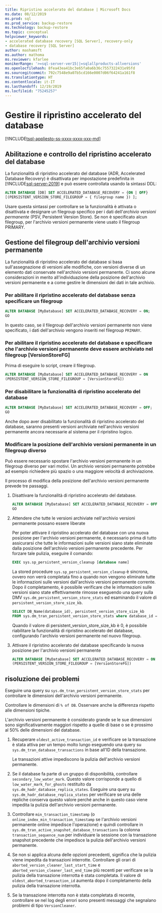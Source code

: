 ```yaml
---
title: Ripristino accelerato del database | Microsoft Docs
ms.date: 08/12/2019
ms.prod: sql
ms.prod_service: backup-restore
ms.technology: backup-restore
ms.topic: conceptual
helpviewer_keywords:
- accelerated database recovery [SQL Server], recovery-only
- database recovery [SQL Server]
author: mashamsft
ms.author: mathoma
ms.reviewer: kfarlee
monikerRange: '>=sql-server-ver15||=sqlallproducts-allversions'
ms.openlocfilehash: 8fea43ea41bc3e65fa0a6b36c7557322431e95fd
ms.sourcegitcommit: 792c7548e9a07b5cd166e0007d06f64241a161f8
ms.translationtype: HT
ms.contentlocale: it-IT
ms.lasthandoff: 12/19/2019
ms.locfileid: "75245257"
---
```

# <a name="manage-accelerated-database-recovery"></a>Gestire il ripristino accelerato del database

[!INCLUDE[tsql-appliesto-ss-xxxx-xxxx-xxx-md](../includes/tsql-appliesto-ss-xxxx-xxxx-xxx-md.md)]

## <a name="enabling-and-controlling-adr"></a>Abilitazione e controllo del ripristino accelerato del database

La funzionalità di ripristino accelerato del database (ADR, Accelerated Database Recovery) è disattivata per impostazione predefinita in [!INCLUDE[sql-server-2019](../includes/sssqlv15-md.md)] e può essere controllata usando la sintassi DDL:
```sql
ALTER DATABASE [DB] SET ACCELERATED_DATABASE_RECOVERY = {ON | OFF}
[(PERSISTENT_VERSION_STORE_FILEGROUP = { filegroup name }) ];

```

Usare questa sintassi per controllare se la funzionalità è attivata o disattivata e designare un filegroup specifico per i dati dell'*archivio versioni permanente* (PSV, Persistent Version Store). Se non è specificato alcun filegroup, per l'archivio versioni permanente viene usato il filegroup PRIMARY.

## <a name="managing-the-persistent-version-store-filegroup"></a>Gestione del filegroup dell'archivio versioni permanente
La funzionalità di ripristino accelerato del database si basa sull'assegnazione di versioni alle modifiche, con versioni diverse di un elemento dati conservate nell'archivio versioni permanente.
Ci sono alcune considerazioni in merito all'individuazione della posizione dell'archivio versioni permanente e a come gestire le dimensioni dei dati in tale archivio.

### <a name="to-enable-adr-without-specifying-a-filegroup"></a>Per abilitare il ripristino accelerato del database senza specificare un filegroup

```sql
ALTER DATABASE [MyDatabase] SET ACCELERATED_DATABASE_RECOVERY = ON;
GO
```

In questo caso, se il filegroup dell'archivio versioni permanente non viene specificato, i dati dell'archivio vengono inseriti nel filegroup `PRIMARY`.

### <a name="to-enable-adr-and-specify-that-the-pvs-should-be-stored-in-the-versionstorefg-filegroup"></a>Per abilitare il ripristino accelerato del database e specificare che l'archivio versioni permanente deve essere archiviato nel filegroup [VersionStoreFG]

Prima di eseguire lo script, creare il filegroup.

```sql
ALTER DATABASE [MyDatabase] SET ACCELERATED_DATABASE_RECOVERY = ON
(PERSISTENT_VERSION_STORE_FILEGROUP = [VersionStoreFG])
```

### <a name="to-disable-the-adr-feature"></a>Per disabilitare la funzionalità di ripristino accelerato del database

```sql
ALTER DATABASE [MyDatabase] SET ACCELERATED_DATABASE_RECOVERY = OFF;
GO
```

Anche dopo aver disabilitato la funzionalità di ripristino accelerato del database, saranno presenti versioni archiviate nell'archivio versioni permanente ancora necessarie al sistema per il ripristino logico.

### <a name="change-the-location-of-the-pvs-to-a-different-filegroup"></a>Modificare la posizione dell'archivio versioni permanente in un filegroup diverso

Può essere necessario spostare l'archivio versioni permanente in un filegroup diverso per vari motivi. Un archivio versioni permanente potrebbe ad esempio richiedere più spazio o una maggiore velocità di archiviazione.

Il processo di modifica della posizione dell'archivio versioni permanente prevede tre passaggi.

1. Disattivare la funzionalità di ripristino accelerato del database.

   ```sql
   ALTER DATABASE [MyDatabase] SET ACCELERATED_DATABASE_RECOVERY = OFF;
   GO
   ```

2. Attendere che tutte le versioni archiviate nell'archivio versioni permanente possano essere liberate

   Per poter attivare il ripristino accelerato del database con una nuova posizione per l'archivio versioni permanente, è necessario prima di tutto assicurarsi che tutte le informazioni sulle versioni siano state eliminate dalla posizione dell'archivio versioni permanente precedente. Per forzare tale pulizia, eseguire il comando:

   ```sql
   EXEC sys.sp_persistent_version_cleanup [database name]
   ```

   La stored procedure `sys.sp_persistent_version_cleanup` è sincrona, ovvero non verrà completata fino a quando non vengono eliminate tutte le informazioni sulle versioni dall'archivio versioni permanente corrente.  Dopo il completamento, è possibile verificare che le informazioni sulle versioni siano state effettivamente rimosse eseguendo una query sulla DMV `sys.dm_persistent_version_store_stats` ed esaminando il valore di `persistent_version_store_size_kb`.

   ```sql
   SELECT DB_Name(database_id), persistent_version_store_size_kb 
   FROM sys.dm_tran_persistent_version_store_stats where database_id = [MyDatabaseID]
   ```

   Quando il valore di persistent_version_store_size_kb è 0, è possibile riabilitare la funzionalità di ripristino accelerato del database, configurando l'archivio versioni permanente nel nuovo filegroup.

1. Attivare il ripristino accelerato del database specificando la nuova posizione per l'archivio versioni permanente

   ```sql
   ALTER DATABASE [MyDatabase] SET ACCELERATED_DATABASE_RECOVERY = ON
   (PERSISTENT_VERSION_STORE_FILEGROUP = [VersionStoreFG])
   ```

## <a name="troubleshooting"></a>risoluzione dei problemi

Eseguire una query su `sys.dm_tran_persistent_version_store_stats` per controllare le dimensioni dell'archivio versioni permanente.

Controllare le dimensioni di `% of DB`. Osservare anche la differenza rispetto alle dimensioni tipiche.

L'archivio versioni permanente è considerato grande se le sue dimensioni sono significativamente maggiori rispetto a quelle di base o se è prossimo al 50% delle dimensioni del database. 

1. Recuperare `oldest_active_transaction_id` e verificare se la transazione è stata attiva per un tempo molto lungo eseguendo una query su `sys.dm_tran_database_transactions` in base all'ID della transazione.

   Le transazioni attive impediscono la pulizia dell'archivio versioni permanente.

1. Se il database fa parte di un gruppo di disponibilità, controllare `secondary_low_water_mark`. Questo valore corrisponde a quello di `low_water_mark_for_ghosts` restituito da `sys.dm_hadr_database_replica_states`. Eseguire una query su `sys.dm_hadr_database_replica_states` per verificare se una delle repliche conserva questo valore perché anche in questo caso viene impedita la pulizia dell'archivio versioni permanente.
1. Controllare `min_transaction_timestamp` (o `online_index_min_transaction_timestamp` se l'archivio versioni permanente online impedisce l'operazione) e quindi controllare in `sys.dm_tran_active_snapshot_database_transactions` la colonna `transaction_sequence_num` per individuare la sessione con la transazione snapshot precedente che impedisce la pulizia dell'archivio versioni permanente.
1. Se non si applica alcuna delle opzioni precedenti, significa che la pulizia viene impedita da transazioni interrotte. Controllare gli orari di `aborted_version_cleaner_last_start_time` e `aborted_version_cleaner_last_end_time` più recenti per verificare se la pulizia della transazione interrotta è stata completata. Il valore di `oldest_aborted_transaction_id` aumenta dopo il completamento della pulizia della transazione interrotta.
1. Se la transazione interrotta non è stata completata di recente, controllare se nel log degli errori sono presenti messaggi che segnalano problemi di tipo `VersionCleaner`.
